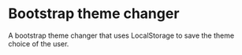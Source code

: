 # Bootstrap theme changer
 A bootstrap theme changer that uses LocalStorage to save the theme choice of the user.
